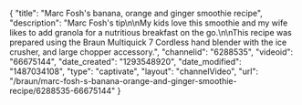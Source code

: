 {
    "title": "Marc Fosh's banana, orange and ginger smoothie recipe",
    "description": "Marc Fosh's tip\n\nMy kids love this smoothie and my wife likes to add granola for a nutritious breakfast on the go.\n\nThis recipe was prepared using the Braun Multiquick 7 Cordless hand blender with the ice crusher, and large chopper accessory.",
    "channelid": "6288535",
    "videoid": "66675144",
    "date_created": "1293548920",
    "date_modified": "1487034108",
    "type": "captivate",
    "layout": "channelVideo",
    "url": "\/braun\/marc-fosh-s-banana-orange-and-ginger-smoothie-recipe\/6288535-66675144"
}
